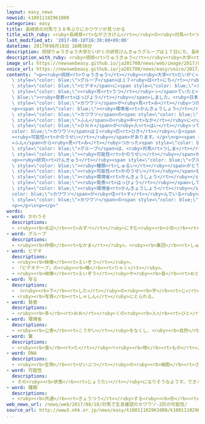 ```yaml
---
layout: easy_news
newsid: k10011102961000
categories: easy
title: 長崎県の対馬で３８年ぶりにカワウソが見つかる
title_with_ruby: <ruby>長崎県<rt>ながさきけん</rt></ruby>の<ruby>対馬<rt>つしま</rt></ruby>で３８<ruby>年<rt>ねん</rt></ruby>ぶりにカワウソが<ruby>見<rt>み</rt></ruby>つかる
last_modified_at: '2017-08-18T16:30:00+09:00'
datetime: 2017年08月18日 16時30分
description: 琉球りゅうきゅう大学だいがくの研究けんきゅうグループは１７日にち、長崎県ながさきけんの対馬つしまに置おいていたビデオにカワウソが写うつっていたと発表はっぴょうしました。
description_with_ruby: <ruby>琉球<rt>りゅうきゅう</rt></ruby><ruby>大学<rt>だいがく</rt></ruby>の<ruby>研究<rt>けんきゅう</rt></ruby>グループは１７<ruby>日<rt>にち</rt></ruby>、<ruby>長崎県<rt>ながさきけん</rt></ruby>の<ruby>対馬<rt>つしま</rt></ruby>に<ruby>置<rt>お</rt></ruby>いていたビデオにカワウソが<ruby>写<rt>うつ</rt></ruby>っていたと<ruby>発表<rt>はっぴょう</rt></ruby>しました。
image_url: https://newswebeasy.github.io/ja201708/news/web/image/2017/08/18/k10011102961000.jpg
voice_url: https://newswebeasy.github.io/ja201708/news/easy/voice/2017/08/18/k10011102961000.mp3
contents: "<p><ruby>琉球<rt>りゅうきゅう</rt></ruby><ruby>大学<rt>だいがく</rt></ruby>の<ruby>研究<rt>けんきゅう</rt></ruby><span\
  \ style=\"color: blue;\">グループ</span>は１７<ruby>日<rt>にち</rt></ruby>、<ruby>長崎県<rt>ながさきけん</rt></ruby>の<ruby>対馬<rt>つしま</rt></ruby>に<ruby>置<rt>お</rt></ruby>いていた<span\
  \ style=\"color: blue;\">ビデオ</span>に<span style=\"color: blue;\">カワウソ</span>が<span\
  \ style=\"color: blue;\"><ruby>写<rt>うつ</rt></ruby>っ</span>ていたと<span style=\"color:\
  \ blue;\"><ruby>発表<rt>はっぴょう</rt></ruby></span>しました。<ruby>日本<rt>にっぽん</rt></ruby>で<span\
  \ style=\"color: blue;\">カワウソ</span>が<ruby>見<rt>み</rt></ruby>つかったのは１９７９<ruby>年<rt>ねん</rt></ruby>が<ruby>最後<rt>さいご</rt></ruby>だったので、３８<ruby>年<rt>ねん</rt></ruby>ぶりです。</p>\n\
  <p><span style=\"color: blue;\"><ruby>環境省<rt>かんきょうしょう</rt></ruby></span>が<ruby>対馬<rt>つしま</rt></ruby>の<span\
  \ style=\"color: blue;\">カワウソ</span>の<span style=\"color: blue;\">ふん</span>を<ruby>調<rt>しら</rt></ruby>べると、<span\
  \ style=\"color: blue;\">ふん</span>の<ruby>中<rt>なか</rt></ruby>に<ruby>違<rt>ちが</rt></ruby>う<span\
  \ style=\"color: blue;\">ＤＮＡ</span>が<ruby>入<rt>はい</rt></ruby>っていました。このため、<span style=\"\
  color: blue;\">カワウソ</span>は２<ruby>匹<rt>ひき</rt></ruby>いる<span style=\"color: blue;\"\
  ><ruby>可能性<rt>かのうせい</rt></ruby></span>があります。</p>\n<p><span style=\"color: blue;\"\
  >ふん</span>から<ruby>見<rt>み</rt></ruby>つかった<span style=\"color: blue;\">ＤＮＡ</span>は、どちらも「ユーラシアカワウソ」のものでした。<ruby>研究<rt>けんきゅう</rt></ruby><span\
  \ style=\"color: blue;\">グループ</span>は、<ruby>対馬<rt>つしま</rt></ruby>から５０ｋｍの<ruby>所<rt>ところ</rt></ruby>にある<ruby>韓国<rt>かんこく</rt></ruby>から「ユーラシアカワウソ」が<ruby>海<rt>うみ</rt></ruby>を<ruby>渡<rt>わた</rt></ruby>って<ruby>来<rt>き</rt></ruby>た<span\
  \ style=\"color: blue;\"><ruby>可能性<rt>かのうせい</rt></ruby></span>があると<ruby>考<rt>かんが</rt></ruby>えています。</p>\n\
  <p><ruby>研究<rt>けんきゅう</rt></ruby><span style=\"color: blue;\">グループ</span>は、「ユーラシアカワウソ」と<span\
  \ style=\"color: blue;\"><ruby>種類<rt>しゅるい</rt></ruby></span>がとても<ruby>近<rt>ちか</rt></ruby>い「ニホンカワウソ」の<span\
  \ style=\"color: blue;\"><ruby>可能性<rt>かのうせい</rt></ruby></span>もあると<ruby>言<rt>い</rt></ruby>っています。<span\
  \ style=\"color: blue;\"><ruby>環境省<rt>かんきょうしょう</rt></ruby></span>は２０１２<ruby>年<rt>ねん</rt></ruby>に、「ニホンカワウソ」はいなくなったと<span\
  \ style=\"color: blue;\"><ruby>発表<rt>はっぴょう</rt></ruby></span>しています。</p>\n<p><span\
  \ style=\"color: blue;\"><ruby>環境省<rt>かんきょうしょう</rt></ruby></span>はこれから<span style=\"\
  color: blue;\">カワウソ</span>が<ruby>住<rt>す</rt></ruby>んでいる<ruby>所<rt>ところ</rt></ruby>などをさがして、<span\
  \ style=\"color: blue;\">カワウソ</span>の<span style=\"color: blue;\"><ruby>種類<rt>しゅるい</rt></ruby></span>を<ruby>調<rt>しら</rt></ruby>べます。</p>\n\
  <p></p>\n<p></p>"
words:
- word: かわうそ
  descriptions:
  - <ruby><rb>水辺</rb><rt>みずべ</rt></ruby>にすむ<ruby><rb>小形</rb><rt>こがた</rt></ruby>の<ruby><rb>動物</rb><rt>どうぶつ</rt></ruby>。<ruby><rb>足</rb><rt>あし</rt></ruby>に<ruby><rb>水</rb><rt>みず</rt></ruby>かきがあり、<ruby><rb>泳</rb><rt>およ</rt></ruby>ぎながら<ruby><rb>小動物</rb><rt>しょうどうぶつ</rt></ruby>をつかまえて<ruby><rb>食</rb><rt>た</rt></ruby>べる。<ruby><rb>特別天然記念物</rb><rt>とくべつてんねんきねんぶつ</rt></ruby>。
- word: グループ
  descriptions:
  - <ruby><rb>仲間</rb><rt>なかま</rt></ruby>。<ruby><rb>集団</rb><rt>しゅうだん</rt></ruby>。
- word: ビデオ
  descriptions:
  - <ruby><rb>映像</rb><rt>えいぞう</rt></ruby>。
  - 「ビデオテープ」の<ruby><rb>略</rb><rt>りゃく</rt></ruby>。
  - <ruby><rb>映像</rb><rt>えいぞう</rt></ruby>や<ruby><rb>音</rb><rt>おと</rt></ruby>を、<ruby><rb>磁気</rb><rt>じき</rt></ruby>テープに<ruby><rb>記録</rb><rt>きろく</rt></ruby>したり<ruby><rb>再生</rb><rt>さいせい</rt></ruby>したりする<ruby><rb>装置</rb><rt>そうち</rt></ruby>。
- word: 写る
  descriptions:
  - （<ruby><rb>下</rb><rt>した</rt></ruby>の<ruby><rb>字</rb><rt>じ</rt></ruby>や<ruby><rb>絵</rb><rt>え</rt></ruby>が）すけて<ruby><rb>見</rb><rt>み</rt></ruby>える。
  - <ruby><rb>写真</rb><rt>しゃしん</rt></ruby>にとられる。
- word: 発表
  descriptions:
  - <ruby><rb>多</rb><rt>おお</rt></ruby>くの<ruby><rb>人</rb><rt>ひと</rt></ruby>に<ruby><rb>広</rb><rt>ひろ</rt></ruby>く<ruby><rb>知</rb><rt>し</rt></ruby>らせること。
- word: 環境省
  descriptions:
  - <ruby><rb>公害</rb><rt>こうがい</rt></ruby>をなくし、<ruby><rb>自然</rb><rt>しぜん</rt></ruby>を<ruby><rb>守</rb><rt>まも</rt></ruby>る<ruby><rb>仕事</rb><rt>しごと</rt></ruby>をする<ruby><rb>国</rb><rt>くに</rt></ruby>の<ruby><rb>役所</rb><rt>やくしょ</rt></ruby>。
- word: 糞
  descriptions:
  - <ruby><rb>食</rb><rt>た</rt></ruby>べ<ruby><rb>物</rb><rt>もの</rt></ruby>を<ruby><rb>消化</rb><rt>しょうか</rt></ruby>したあと、<ruby><rb>体外</rb><rt>たいがい</rt></ruby>に<ruby><rb>出</rb><rt>だ</rt></ruby>されるもの。<ruby><rb>大便</rb><rt>だいべん</rt></ruby>。
- word: DNA
  descriptions:
  - <ruby><rb>生物</rb><rt>せいぶつ</rt></ruby>の<ruby><rb>細胞</rb><rt>さいぼう</rt></ruby>の<ruby><rb>中</rb><rt>なか</rt></ruby>にあって、<ruby><rb>遺伝子</rb><rt>いでんし</rt></ruby>を<ruby><rb>構成</rb><rt>こうせい</rt></ruby>する<ruby><rb>物質</rb><rt>ぶっしつ</rt></ruby>。
- word: 可能性
  descriptions:
  - その<ruby><rb>状態</rb><rt>じょうたい</rt></ruby>になりそうなようす。できそうなようす。
- word: 種類
  descriptions:
  - <ruby><rb>共通</rb><rt>きょうつう</rt></ruby>する<ruby><rb>形</rb><rt>かたち</rt></ruby>や<ruby><rb>性質</rb><rt>せいしつ</rt></ruby>によって<ruby><rb>分</rb><rt>わ</rt></ruby>けたもの。
web_news_url: /news/web/2017/08/18/対馬で生息確認のカワウソ-2匹の可能性/
source_url: http://www3.nhk.or.jp/news/easy/k10011102961000/k10011102961000.html
...
```

